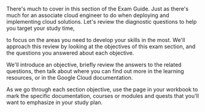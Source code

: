 There's much to cover in this section of the Exam Guide. Just as there's much for an associate cloud engineer to do when deploying and implementing cloud solutions. Let's review the diagnostic questions to help you target your study time,

to focus on the areas you need to develop your skills in the most. We'll approach this review by looking at the objectives of this exam section, and the questions you answered about each objective.

We'll introduce an objective, briefly review the answers to the related questions, then talk about where you can find out more in the learning resources, or in the Google Cloud documentation.

As we go through each section objective, use the page in your workbook to mark the specific documentation, courses or modules and quests that you'll want to emphasize in your study plan.